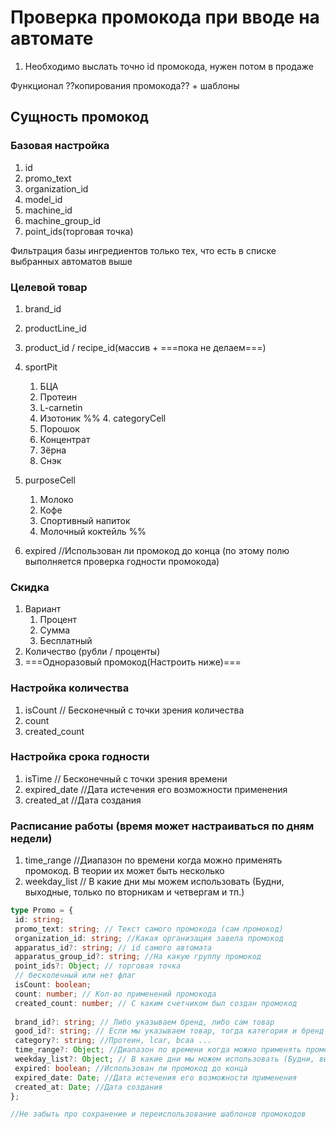 # Проверка промокода при вводе на автомате
1. Необходимо выслать точно id промокода, нужен потом в продаже

Функционал ??копирования промокода?? + шаблоны
## Сущность промокод
### Базовая настройка
1. id
2. promo_text
3. organization_id
4. model_id
5. machine_id
6. machine_group_id
7. point_ids(торговая точка)

Фильтрация базы ингредиентов только тех, что есть в списке выбранных автоматов выше

### Целевой товар
1. brand_id
2. productLine_id
3. product_id / recipe_id(массив + ===пока не делаем===)
4. sportPit
	1. БЦА
	2. Протеин
	3. L-carnetin
	4. Изотоник
%% 4. categoryCell
	1. Порошок
	2. Концентрат
	3. Зёрна
	4. Снэк
5. purposeCell
	1. Молоко
	2. Кофе
	3. Спортивный напиток
	4. Молочный коктейль %%

1. expired //Использован ли промокод до конца 
(по этому полю выполняется проверка годности промокода)

### Скидка
1. Вариант
	1. Процент
	2. Сумма
	3. Бесплатный
2. Количество (рубли / проценты)
3. ===Одноразовый промокод(Настроить ниже)===

### Настройка количества
1. isCount // Бесконечный с точки зрения количества
2. count
3. created_count
### Настройка срока годности
1. isTime // Бесконечный с точки зрения времени
2. expired_date //Дата истечения его возможности применения
3. created_at //Дата создания

### Расписание работы (время может настраиваться по дням недели)
1. time_range //Диапазон по времени когда можно применять промокод. В теории их может быть несколько
2. weekday_list // В какие дни мы можем использовать (Будни, выходные, только по вторникам и четвергам и тп.)

```ts
type Promo = {
 id: string;
 promo_text: string; // Текст самого промокода (сам промокод)
 organization_id: string; //Какая организация завела промокод
 apparatus_id?: string; // id самого автомата
 apparatus_group_id?: string; //На какую группу промокод
 point_ids?: Object; // торговая точка
 // бесколечный или нет флаг
 isCount: boolean;
 count: number; // Кол-во применений промокода
 created_count: number; // С каким счетчиком был создан промокод
 
 brand_id?: string; // Либо указываем бренд, либо сам товар
 good_id?: string; // Если мы указываем товар, тогда категория и бренд не обязательны
 category?: string; //Протеин, lcar, bcaa ...
 time_range?: Object; //Диапазон по времени когда можно применять промокод. В теории их может быть несколько
 weekday_list?: Object; // В какие дни мы можем использовать (Будни, выходные, только по вторникам и четвергам и тп.)
 expired: boolean; //Использован ли промокод до конца
 expired_date: Date; //Дата истечения его возможности применения
 created_at: Date; //Дата создания
};

//Не забыть про сохранение и переиспользование шаблонов промокодов
```